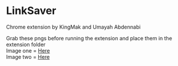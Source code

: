 # LinkSaver
Chrome extension by KingMak and Umayah Abdennabi <br>

Grab these pngs before running the extension and place them in the extension folder <br>
Image one = [Here](https://40.media.tumblr.com/a3acdc969dd24d825635eb15a1fba2c4/tumblr_now0wq3EMQ1uwa3g1o2_75sq.png) <br>
Image two = [Here](https://41.media.tumblr.com/5c819a06f35fe7ea0a1b8a42a48d6492/tumblr_now0wq3EMQ1uwa3g1o1_250.png)






